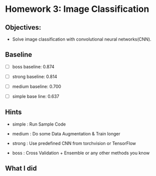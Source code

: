# Homework 3: Image Classification

## Objectives:

- Solve image classification with convolutional neural networks(CNN).



## Baseline

- [ ] boss baseline: 0.874
- [ ] strong baseline: 0.814
- [ ] medium baseline: 0.700
- [ ] simple base line: 0.637



## Hints

- simple : Run Sample Code

- medium : Do some Data Augmentation & Train longer

- strong : Use predefined CNN from torchvision or TensorFlow 

- boss : Cross Validation + Ensemble or any other methods you know 



## What I did









